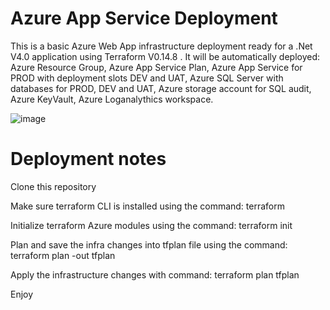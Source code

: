 # Azure App Service Deployment
This is a basic Azure Web App infrastructure deployment ready for a .Net V4.0 application using Terraform V0.14.8 . It will be automatically deployed:
Azure Resource Group,
Azure App Service Plan,
Azure App Service for PROD with deployment slots DEV and UAT,
Azure SQL Server with databases for PROD, DEV and UAT,
Azure storage account for SQL audit,
Azure KeyVault,
Azure Loganalythics workspace.

![image](https://user-images.githubusercontent.com/81716894/113217161-6a77d800-9275-11eb-98bf-8dd0e4a9160a.png)

# Deployment notes
Clone this repository

Make sure terraform CLI is installed using the command:    terraform

Initialize terraform Azure modules using the command:    terraform init

Plan and save the infra changes into tfplan file using the command:    terraform plan -out tfplan

Apply the infrastructure changes with command:    terraform plan tfplan

Enjoy





